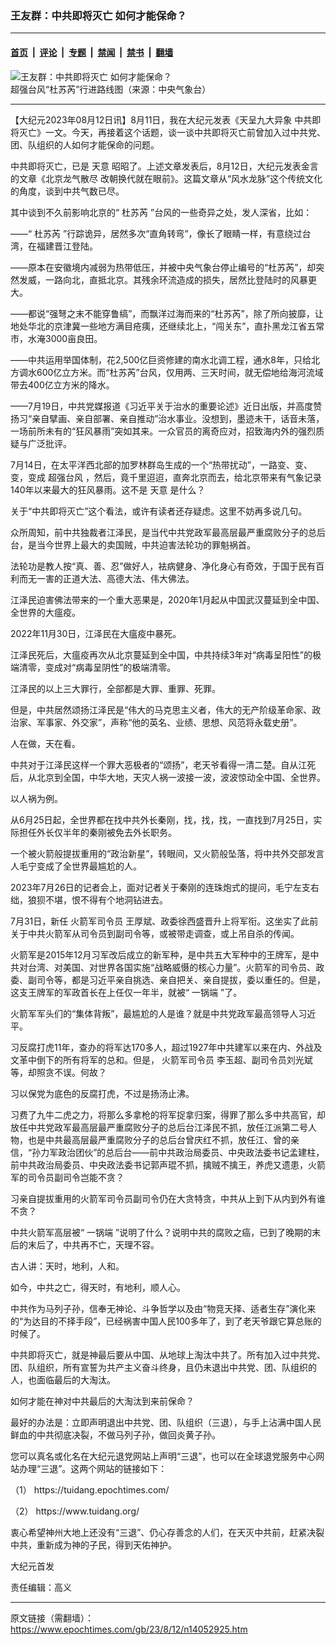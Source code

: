 ### 王友群：中共即将灭亡 如何才能保命？

---

#### [首页](../../../..?n14052925) &nbsp;|&nbsp; [评论](../../../../../epoch-comment?n14052925) &nbsp;|&nbsp; [专题](../../../../../epoch-special?n14052925) &nbsp;|&nbsp; [禁闻](../../../../../epoch-news?n14052925) &nbsp;|&nbsp; [禁书](../../../../../books?n14052925) &nbsp;|&nbsp; [翻墙](https://github.com/gfw-breaker/nogfw/blob/master/README.md?n14052925)


<div><img alt="王友群：中共即将灭亡 如何才能保命？" class="attachment-djy_600_400 size-djy_600_400 wp-post-image" src="https://i.epochtimes.com/assets/uploads/2023/08/id14052926-ae53bacc92f20f98154019f910bf3f91-600x526-1-600x400.png"/>
<div class="caption">
 超强台风“杜苏芮”行进路线图（来源：中央气象台）
</div></div><hr/><div class="post_content" id="artbody" itemprop="articleBody">
 <!-- article content begin -->
 <p>
  【大纪元2023年08月12日讯】8月11日，我在大纪元发表《天呈九大异象 中共即将灭亡》一文。今天，再接着这个话题，谈一谈中共即将灭亡前曾加入过中共党、团、队组织的人如何才能保命的问题。
 </p>
 <p style="font-weight: 400;">
  中共即将灭亡，已是
  <ok href="https://www.epochtimes.com/gb/tag/%E5%A4%A9%E6%84%8F.html">
   天意
  </ok>
  昭昭了。上述文章发表后，8月12日，大纪元发表金言的文章《北京龙气散尽 改朝换代就在眼前》。这篇文章从“风水龙脉”这个传统文化的角度，谈到中共气数已尽。
 </p>
 <p style="font-weight: 400;">
  其中谈到不久前影响北京的“
  <ok href="https://www.epochtimes.com/gb/tag/%E6%9D%9C%E8%8B%8F%E8%8A%AE.html">
   杜苏芮
  </ok>
  ”台风的一些奇异之处，发人深省，比如：
 </p>
 <p style="font-weight: 400;">
  ——“
  <ok href="https://www.epochtimes.com/gb/tag/%E6%9D%9C%E8%8B%8F%E8%8A%AE.html">
   杜苏芮
  </ok>
  ”行踪诡异，居然多次“直角转弯”，像长了眼睛一样，有意绕过台湾，在福建晋江登陆。
 </p>
 <p style="font-weight: 400;">
  ——原本在安徽境内减弱为热带低压，并被中央气象台停止编号的“杜苏芮”，却突然发威，一路向北，直抵北京。其残余环流造成的损失，居然比登陆时的风暴更大。
 </p>
 <p style="font-weight: 400;">
  ——都说“强弩之末不能穿鲁缟”，而飘洋过海而来的“杜苏芮”，除了所向披靡，让地处华北的京津冀一些地方满目疮痍，还继续北上，“闯关东”，直扑黑龙江省五常市，水淹3000亩良田。
 </p>
 <p style="font-weight: 400;">
  ——中共运用举国体制，花2,500亿巨资修建的南水北调工程，通水8年，只给北方调水600亿立方米。而“杜苏芮”台风，仅用两、三天时间，就无偿地给海河流域带去400亿立方米的降水。
 </p>
 <p style="font-weight: 400;">
  ——7月19日，中共党媒报道《习近平关于治水的重要论述》近日出版，并高度赞扬习“亲自擘画、亲自部署、亲自推动”治水事业。没想到，墨迹未干，话音未落，一场前所未有的“狂风暴雨”突如其来。一众官员的离奇应对，招致海内外的强烈质疑与广泛批评。
 </p>
 <p style="font-weight: 400;">
  7月14日，在太平洋西北部的加罗林群岛生成的一个“热带扰动”，一路变、变、变，变成
  <ok href="https://www.epochtimes.com/gb/tag/%E8%B6%85%E5%BC%BA%E5%8F%B0%E9%A3%8E.html">
   超强台风
  </ok>
  ，然后，竟千里迢迢，直奔北京而去，给北京带来有气象记录140年以来最大的狂风暴雨。这不是
  <ok href="https://www.epochtimes.com/gb/tag/%E5%A4%A9%E6%84%8F.html">
   天意
  </ok>
  是什么？
 </p>
 <p style="font-weight: 400;">
  关于“中共即将灭亡”这个看法，或许有读者还存疑虑。这里不妨再多说几句。
 </p>
 <p style="font-weight: 400;">
  众所周知，前中共独裁者江泽民，是当代中共党政军最高层最严重腐败分子的总后台，是当今世界上最大的卖国贼，中共迫害法轮功的罪魁祸首。
 </p>
 <p style="font-weight: 400;">
  法轮功是教人按“真、善、忍”做好人，袪病健身、净化身心有奇效，于国于民有百利而无一害的正道大法、高德大法、伟大佛法。
 </p>
 <p style="font-weight: 400;">
  江泽民迫害佛法带来的一个重大恶果是，2020年1月起从中国武汉蔓延到全中国、全世界的大瘟疫。
 </p>
 <p style="font-weight: 400;">
  2022年11月30日，江泽民在大瘟疫中暴死。
 </p>
 <p style="font-weight: 400;">
  江泽民死后，大瘟疫再次从北京蔓延到全中国，中共持续3年对“病毒呈阳性”的极端清零，变成对“病毒呈阴性”的极端清零。
 </p>
 <p style="font-weight: 400;">
  江泽民的以上三大罪行，全部都是大罪、重罪、死罪。
 </p>
 <p style="font-weight: 400;">
  但是，中共居然颂扬江泽民是“伟大的马克思主义者，伟大的无产阶级革命家、政治家、军事家、外交家”，声称“他的英名、业绩、思想、风范将永载史册”。
 </p>
 <p style="font-weight: 400;">
  人在做，天在看。
 </p>
 <p style="font-weight: 400;">
  中共对于江泽民这样一个罪大恶极者的“颂扬”，老天爷看得一清二楚。自从江死后，从北京到全国，中华大地，天灾人祸一波接一波，波波惊动全中国、全世界。
 </p>
 <p style="font-weight: 400;">
  以人祸为例。
 </p>
 <p style="font-weight: 400;">
  从6月25日起，全世界都在找中共外长秦刚，找，找，找，一直找到7月25日，实际担任外长仅半年的秦刚被免去外长职务。
 </p>
 <p style="font-weight: 400;">
  一个被火箭般提拔重用的“政治新星”，转眼间，又火箭般坠落，将中共外交部发言人毛宁变成了全世界最尴尬的人。
 </p>
 <p style="font-weight: 400;">
  2023年7月26日的记者会上，面对记者关于秦刚的连珠炮式的提问，毛宁左支右绌，狼狈不堪，恨不得有个地洞钻进去。
 </p>
 <p style="font-weight: 400;">
  7月31日，新任
  <ok href="https://www.epochtimes.com/gb/tag/%E7%81%AB%E7%AE%AD%E5%86%9B%E5%8F%B8%E4%BB%A4%E5%91%98.html">
   火箭军司令员
  </ok>
  王厚斌、政委徐西盛晋升上将军衔。这坐实了此前关于中共火箭军从司令员到副司令等，或被带走调查，或上吊自杀的传闻。
 </p>
 <p style="font-weight: 400;">
  火箭军是2015年12月习军改后成立的新军种，是中共五大军种中的王牌军，是中共对台湾、对美国、对世界各国实施“战略威慑的核心力量”。火箭军的司令员、政委、副司令等，都是习近平亲自挑选、亲自把关、亲自提拔，委以重任的。但是，这支王牌军的军政首长在上任仅一年半，就被“
  <ok href="https://www.epochtimes.com/gb/tag/%E4%B8%80%E9%94%85%E7%AB%AF.html">
   一锅端
  </ok>
  ”了。
 </p>
 <p style="font-weight: 400;">
  火箭军军头们的“集体背叛”，最尴尬的人是谁？就是中共党政军最高领导人习近平。
 </p>
 <p style="font-weight: 400;">
  习反腐打虎11年，查办的将军达170多人，超过1927年中共建军以来在内、外战及文革中倒下的所有将军的总和。但是，
  <ok href="https://www.epochtimes.com/gb/tag/%E7%81%AB%E7%AE%AD%E5%86%9B%E5%8F%B8%E4%BB%A4%E5%91%98.html">
   火箭军司令员
  </ok>
  李玉超、副司令员刘光斌等，却照贪不误。何故？
 </p>
 <p style="font-weight: 400;">
  习以保党为底色的反腐打虎，不过是扬汤止沸。
 </p>
 <p style="font-weight: 400;">
  习费了九牛二虎之力，将那么多拿枪的将军捉拿归案，得罪了那么多中共高官，却放任中共党政军最高层最严重腐败分子的总后台江泽民不抓，放任江派第二号人物，也是中共最高层最严重腐败分子的总后台曾庆红不抓，放任江、曾的亲信，“孙力军政治团伙”的总后台——前中共政治局委员、中央政法委书记孟建柱，前中共政治局委员、中央政法委书记郭声琨不抓，擒贼不擒王，养虎又遗患，火箭军的司令员副司令岂能不贪？
 </p>
 <p style="font-weight: 400;">
  习亲自提拔重用的火箭军司令员副司令仍在大贪特贪，中共从上到下从内到外有谁不贪？
 </p>
 <p style="font-weight: 400;">
  中共火箭军高层被“
  <ok href="https://www.epochtimes.com/gb/tag/%E4%B8%80%E9%94%85%E7%AB%AF.html">
   一锅端
  </ok>
  ”说明了什么？说明中共的腐败之癌，已到了晚期的末后的末后了，中共再不亡，天理不容。
 </p>
 <p style="font-weight: 400;">
  古人讲：天时，地利，人和。
 </p>
 <p style="font-weight: 400;">
  如今，中共之亡，得天时，有地利，顺人心。
 </p>
 <p style="font-weight: 400;">
  中共作为马列子孙，信奉无神论、斗争哲学以及由“物竞天择、适者生存”演化来的“为达目的不择手段”，已经祸害中国人民100多年了，到了老天爷跟它算总账的时候了。
 </p>
 <p style="font-weight: 400;">
  中共即将灭亡，就是神最后要从中国、从地球上淘汰中共了。所有加入过中共党、团、队组织，所有宣誓为共产主义奋斗终身，且仍未退出中共党、团、队组织的人，也面临最后的大淘汰。
 </p>
 <p style="font-weight: 400;">
  如何才能在神对中共最后的大淘汰到来前保命？
 </p>
 <p style="font-weight: 400;">
  最好的办法是：立即声明退出中共党、团、队组织（三退），与手上沾满中国人民鲜血的中共彻底决裂，不做马列子孙，做回炎黄子孙。
 </p>
 <p style="font-weight: 400;">
  您可以真名或化名在大纪元退党网站上声明“三退”，也可以在全球退党服务中心网站办理“三退”。这两个网站的链接如下：
 </p>
 <p style="font-weight: 400;">
  （1）
  <ok href="https://tuidang.epochtimes.com/">
   https://tuidang.epochtimes.com/
  </ok>
 </p>
 <p style="font-weight: 400;">
  （2）
  <ok href="https://www.tuidang.org/">
   https://www.tuidang.org/
  </ok>
 </p>
 <p style="font-weight: 400;">
  衷心希望神州大地上还没有“三退”、仍心存善念的人们，在天灭中共前，赶紧决裂中共，重新成为神的子民，得到天佑神护。
 </p>
 <p style="font-weight: 400;">
  大纪元首发
 </p>
 <p style="font-weight: 400;">
  责任编辑：高义
 </p>
 <!-- article content end -->
 <div id="below_article_ad">
 </div>
</div>


---

原文链接（需翻墙）：https://www.epochtimes.com/gb/23/8/12/n14052925.htm